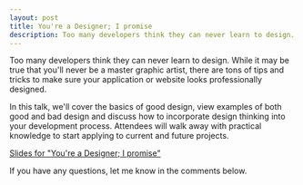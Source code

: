 ```yaml
---
layout: post
title: You're a Designer; I promise
description: Too many developers think they can never learn to design. While it may be true that you'll never be a master graphic artist, there are tons of tips and tricks to make sure your application or website looks professionally designed. In this talk, we'll cover the basics of good design, view examples of both good and bad design and discuss how to incorporate design thinking into your development process. Attendees will walk away with practical knowledge to start applying to current and future projects.
---
```


Too many developers think they can never learn to design. While it may be true that you'll never be a master graphic artist, there are tons of tips and tricks to make sure your application or website looks professionally designed.

In this talk, we'll cover the basics of good design, view examples of both good and bad design and discuss how to incorporate design thinking into your development process. Attendees will walk away with practical knowledge to start applying to current and future projects.

[Slides for "You're a Designer; I promise"](http://www.slideshare.net/BryanRobinson2/youre-a-designer)

If you have any questions, let me know in the comments below.
